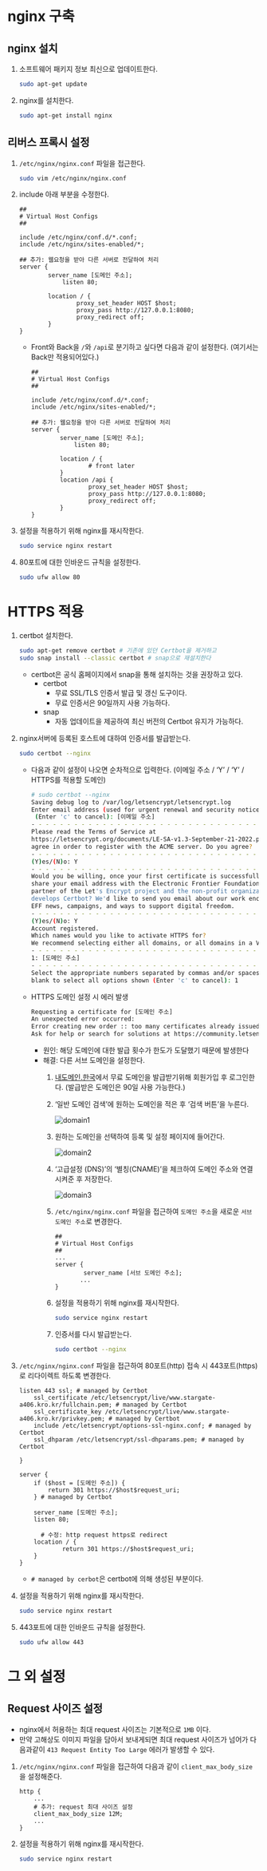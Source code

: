 # nginx 구축

## nginx 설치

1. 소프트웨어 패키지 정보 최신으로 업데이트한다.

    ```bash
    sudo apt-get update
    ```

2. nginx를 설치한다.

    ```bash
    sudo apt-get install nginx
    ```


## 리버스 프록시 설정

1. `/etc/nginx/nginx.conf` 파일을 접근한다.

    ```bash
    sudo vim /etc/nginx/nginx.conf
    ```

2. include 아래 부분을 수정한다.

    ```
    ##
    # Virtual Host Configs
    ##
    
    include /etc/nginx/conf.d/*.conf;
    include /etc/nginx/sites-enabled/*;
    
    ## 추가: 웹요청을 받아 다른 서버로 전달하여 처리
    server {
            server_name [도메인 주소];
    		    listen 80;
    
            location / {
                    proxy_set_header HOST $host;
                    proxy_pass http://127.0.0.1:8080;
                    proxy_redirect off;
            }
    }
    ```

    - Front와 Back을 `/`와 `/api`로 분기하고 싶다면 다음과 같이 설정한다.
      (여기서는 Back만 적용되어있다.)

        ```
        ##
        # Virtual Host Configs
        ##
        
        include /etc/nginx/conf.d/*.conf;
        include /etc/nginx/sites-enabled/*;
        
        ## 추가: 웹요청을 받아 다른 서버로 전달하여 처리
        server {
                server_name [도메인 주소];
        		    listen 80;
        
                location / {
                        # front later
                }
                location /api {
                        proxy_set_header HOST $host;
                        proxy_pass http://127.0.0.1:8080;
                        proxy_redirect off;
                }
        }
        ```

3. 설정을 적용하기 위해 nginx를 재시작한다.

    ```bash
    sudo service nginx restart
    ```

4. 80포트에 대한 인바운드 규칙을 설정한다.

    ```bash
    sudo ufw allow 80
    ```


# HTTPS 적용

1. certbot 설치한다.

    ```bash
    sudo apt-get remove certbot # 기존에 있던 Certbot을 제거하고
    sudo snap install --classic certbot # snap으로 재설치한다
    ```

    - certbot은 공식 홈페이지에서 snap을 통해 설치하는 것을 권장하고 있다.
        - certbot
            - 무료 SSL/TLS 인증서 발급 및 갱신 도구이다.
            - 무료 인증서은 90일까지 사용 가능하다.
        - snap
            - 자동 업데이트을 제공하여 최신 버전의 Certbot 유지가 가능하다.
2. nginx서버에 등록된 호스트에 대하여 인증서를 발급받는다.

    ```bash
    sudo certbot --nginx
    ```

    - 다음과 같이 설정이 나오면 순차적으로 입력한다.
      (이메일 주소 / ‘Y’ / ‘Y’ / HTTPS를 적용할 도메인)

        ```bash
        # sudo certbot --nginx
        Saving debug log to /var/log/letsencrypt/letsencrypt.log
        Enter email address (used for urgent renewal and security notices)
         (Enter 'c' to cancel): [이메일 주소]
        - - - - - - - - - - - - - - - - - - - - - - - - - - - - - - - - - - - - - - - -
        Please read the Terms of Service at
        https://letsencrypt.org/documents/LE-SA-v1.3-September-21-2022.pdf. You must
        agree in order to register with the ACME server. Do you agree?
        - - - - - - - - - - - - - - - - - - - - - - - - - - - - - - - - - - - - - - - -
        (Y)es/(N)o: Y
        - - - - - - - - - - - - - - - - - - - - - - - - - - - - - - - - - - - - - - - -
        Would you be willing, once your first certificate is successfully issued, to
        share your email address with the Electronic Frontier Foundation, a founding
        partner of the Let's Encrypt project and the non-profit organization that
        develops Certbot? We'd like to send you email about our work encrypting the web,
        EFF news, campaigns, and ways to support digital freedom.
        - - - - - - - - - - - - - - - - - - - - - - - - - - - - - - - - - - - - - - - -
        (Y)es/(N)o: Y
        Account registered.
        Which names would you like to activate HTTPS for?
        We recommend selecting either all domains, or all domains in a VirtualHost/server block.
        - - - - - - - - - - - - - - - - - - - - - - - - - - - - - - - - - - - - - - - -
        1: [도메인 주소]
        - - - - - - - - - - - - - - - - - - - - - - - - - - - - - - - - - - - - - - - -
        Select the appropriate numbers separated by commas and/or spaces, or leave input
        blank to select all options shown (Enter 'c' to cancel): 1
        ```

    - HTTPS 도메인 설정 시 에러 발생

        ```bash
        Requesting a certificate for [도메인 주소]
        An unexpected error occurred:
        Error creating new order :: too many certificates already issued for "ssafy.io". Retry after 2023-08-07T10:00:00Z: see https://letsencrypt.org/docs/rate-limits/
        Ask for help or search for solutions at https://community.letsencrypt.org. See the logfile /var/log/letsencrypt/letsencrypt.log or re-run Certbot with -v for more details.
        ```

        - 원인: 해당 도메인에 대한 발급 횟수가 한도가 도달했기 때문에 발생한다
        - 해결: 다른 서브 도메인을 설정한다.
            1. [내도메인.한국](https://xn--220b31d95hq8o.xn--3e0b707e/)에서 무료 도메인을 발급받기위해 회원가입 후 로그인한다.
               (발급받은 도메인은 90일 사용 가능한다.)
            2. ‘일반 도메인 검색’에 원하는 도메인을 적은 후 ‘검색 버튼’을 누른다.

               ![domain1](image/domain1.png)

            3. 원하는 도메인을 선택하여 등록 및 설정 페이지에 들어간다.

               ![domain2](image/domain2.png)

            4. ‘고급설정 (DNS)’의 ‘별칭(CNAME)’을 체크하여 도메인 주소와 연결시켜준 후 저장한다.

               ![domain3](image/domain3.png)

            5. `/etc/nginx/nginx.conf` 파일을 접근하여 `도메인 주소`을 새로운 `서브 도메인 주소`로 변경한다.

                ```
                ##
                # Virtual Host Configs
                ##
                ...
                server {
                        server_name [서브 도메인 주소];
                	   ...
                }
                ```

            6. 설정을 적용하기 위해 nginx를 재시작한다.

                ```bash
                sudo service nginx restart
                ```

            7. 인증서를 다시 발급받는다.

                ```bash
                sudo certbot --nginx
                ```


3. `/etc/nginx/nginx.conf` 파일을 접근하여 80포트(http) 접속 시 443포트(https)로 리다이렉트 하도록 변경한다.

    ```
    listen 443 ssl; # managed by Certbot
        ssl_certificate /etc/letsencrypt/live/www.stargate-a406.kro.kr/fullchain.pem; # managed by Certbot
        ssl_certificate_key /etc/letsencrypt/live/www.stargate-a406.kro.kr/privkey.pem; # managed by Certbot
        include /etc/letsencrypt/options-ssl-nginx.conf; # managed by Certbot
        ssl_dhparam /etc/letsencrypt/ssl-dhparams.pem; # managed by Certbot
    
    }
    
    server {
        if ($host = [도메인 주소]) {
            return 301 https://$host$request_uri;
        } # managed by Certbot
    
        server_name [도메인 주소];
        listen 80;
    
          # 수정: http request https로 redirect
        location / {
                return 301 https://$host$request_uri;
        }
    }
    ```
    
    - `# managed by cerbot`은 certbot에 의해 생성된 부분이다.
4. 설정을 적용하기 위해 nginx를 재시작한다.

    ```bash
    sudo service nginx restart
    ```

5. 443포트에 대한 인바운드 규칙을 설정한다.

    ```bash
    sudo ufw allow 443
    ```


# 그 외 설정

## Request 사이즈 설정

- nginx에서 허용하는 최대 request 사이즈는 기본적으로 `1MB` 이다.
- 만약 고해상도 이미지 파일을 담아서 보내게되면 최대 request 사이즈가 넘어가 다음과같이 `413 Request Entity Too Large` 에러가 발생할 수 있다.
1.  `/etc/nginx/nginx.conf` 파일을 접근하여 다음과 같이 `client_max_body_size`을 설정해준다.

    ```
    http {
    	...
    	# 추가: request 최대 사이즈 설정
    	client_max_body_size 12M;
    	...
    }
    ```

2. 설정을 적용하기 위해 nginx를 재시작한다.

    ```bash
    sudo service nginx restart
    ```